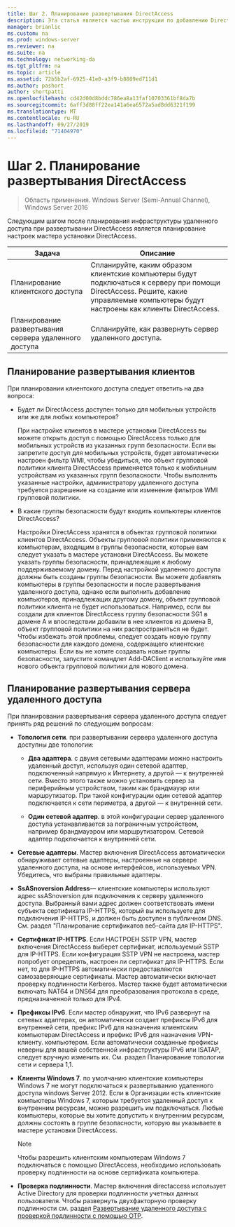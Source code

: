 ```yaml
---
title: Шаг 2. Планирование развертывания DirectAccess
description: Эта статья является частью инструкции по добавлению DirectAccess в существующее развертывание удаленного доступа (VPN) для Windows Server 2016.
manager: brianlic
ms.custom: na
ms.prod: windows-server
ms.reviewer: na
ms.suite: na
ms.technology: networking-da
ms.tgt_pltfrm: na
ms.topic: article
ms.assetid: 72b5b2af-6925-41e0-a3f9-b8809ed711d1
ms.author: pashort
author: shortpatti
ms.openlocfilehash: cd42d00d8bddc786ea8a13faf10703361bf8da7b
ms.sourcegitcommit: 6aff3d88ff22ea141a6ea6572a5ad8dd6321f199
ms.translationtype: MT
ms.contentlocale: ru-RU
ms.lasthandoff: 09/27/2019
ms.locfileid: "71404970"
---
```

# <a name="step-2-plan-the-directaccess-deployment"></a>Шаг 2. Планирование развертывания DirectAccess

>Область применения. Windows Server (Semi-Annual Channel), Windows Server 2016

Следующим шагом после планирования инфраструктуры удаленного доступа при развертывании DirectAccess является планирование настроек мастера установки DirectAccess.  
  
|Задача|Описание|  
|----|--------|  
|Планирование клиентского доступа|Спланируйте, каким образом клиентские компьютеры будут подключаться к серверу при помощи DirectAccess. Решите, какие управляемые компьютеры будут настроены как клиенты DirectAccess.|  
|Планирование развертывания сервера удаленного доступа|Спланируйте, как развернуть сервер удаленного доступа.|  
  
## <a name="bkmk_2_1_client"></a>Планирование развертывания клиентов  
При планировании клиентского доступа следует ответить на два вопроса:  
  
-   Будет ли DirectAccess доступен только для мобильных устройств или же для любых компьютеров?  
  
    При настройке клиентов в мастере установки DirectAccess вы можете открыть доступ с помощью DirectAccess только для мобильных устройств из указанных групп безопасности. Если вы запретите доступ для мобильных устройств, будет автоматически настроен фильтр WMI, чтобы убедиться, что объект групповой политики клиента DirectAccess применяется только к мобильным устройствам из указанных групп безопасности. Чтобы выполнить указанные настройки, администратору удаленного доступа требуется разрешение на создание или изменение фильтров WMI групповой политики.  
  
-   В какие группы безопасности будут входить компьютеры клиентов DirectAccess?  
  
    Настройки DirectAccess хранятся в объектах групповой политики клиентов DirectAccess. Объекты групповой политики применяются к компьютерам, входящим в группы безопасности, которые вам следует указать в мастере установки DirectAccess. Вы можете указать группы безопасности, принадлежащие к любому поддерживаемому домену. Перед настройкой удаленного доступа должны быть созданы группы безопасности. Вы можете добавлять компьютеры в группы безопасности и после развертывания удаленного доступа, однако если выполнить добавление компьютеров, принадлежащих другому домену, объект групповой политики клиента не будет использоваться. Например, если вы создали для клиентов DirectAccess группу безопасности SG1 в домене A и впоследствии добавили в нее клиентов из домена B, объект групповой политики на них распространяться не будет. Чтобы избежать этой проблемы, следует создать новую группу безопасности для каждого домена, содержащего клиентские компьютеры. Если вы не хотите создавать новые группы безопасности, запустите командлет Add-DAClient и используйте имя нового объекта групповой политики для нового домена.  
  
## <a name="bkmk_2_2_server"></a>Планирование развертывания сервера удаленного доступа  
При планировании развертывания сервера удаленного доступа следует принять ряд решений по следующим вопросам:  
  
-   **Топология сети**. при развертывании сервера удаленного доступа доступны две топологии:  
  
    -   **Два адаптера**. с двумя сетевыми адаптерами можно настроить удаленный доступ, используя один сетевой адаптер, подключенный напрямую к Интернету, а другой — к внутренней сети. Вместо этого также можно установить сервер за периферийным устройством, таким как брандмауэр или маршрутизатор. При такой конфигурации один сетевой адаптер подключается к сети периметра, а другой — к внутренней сети.  
  
    -   **Один сетевой адаптер**. в этой конфигурации сервер удаленного доступа устанавливается за пограничным устройством, например брандмауэром или маршрутизатором. Сетевой адаптер подключается к внутренней сети.  
  
-   **Сетевые адаптеры**. Мастер включения DirectAccess автоматически обнаруживает сетевые адаптеры, настроенные на сервере удаленного доступа, на основе интерфейсов, используемых VPN. Убедитесь, что выбраны правильные адаптеры.  
  
-   **SsASnoversion Address**— клиентские компьютеры используют адрес ssASnoversion для подключения к серверу удаленного доступа. Выбранный вами адрес должен соответствовать имени субъекта сертификата IP-HTTPS, который вы используете для подключения IP-HTTPS, и должен быть доступен в публичном DNS. См. раздел "Планирование сертификатов веб-сайта для IP-HTTPS".  
  
-   **Сертификат IP-HTTPS**. Если НАСТРОЕН SSTP VPN, мастер включения DirectAccess выберет сертификат, используемый SSTP для IP-HTTPS. Если конфигурация SSTP VPN не настроена, мастер попробует определить, настроен ли сертификат для IP-HTTPS. Если нет, то для IP-HTTPS автоматически предоставляются самозаверяющие сертификаты. Мастер автоматически включает проверку подлинности Kerberos. Мастер также будет автоматически включать NAT64 и DNS64 для преобразования протокола в среде, предназначенной только для IPv4.  
  
-   **Префиксы IPv6**. Если мастер обнаружит, что IPv6 развернут на сетевых адаптерах, он автоматически создает префиксы IPv6 для внутренней сети, префикс IPv6 для назначения клиентским компьютерам DirectAccess и префикс IPv6 для назначения VPN-клиенту. компьютером. Если автоматически созданные префиксы неверны для вашей собственной инфраструктуры IPv6 или ISATAP, следует вручную изменить их. См. раздел Планирование топологии сети и сервера 1,1.  
  
-   **Клиенты Windows 7**. по умолчанию клиентские компьютеры Windows 7 не могут подключаться к развертыванию удаленного доступа windows Server 2012. Если в Организации есть клиентские компьютеры Windows 7, которым требуется удаленный доступ к внутренним ресурсам, можно разрешить им подключаться. Любые компьютеры, которые вы хотите допустить к внутренним ресурсам, должны состоять в группе безопасности, которую вы указываете в мастере установки DirectAccess.  
  
    > [!NOTE]
    > Чтобы разрешить клиентским компьютерам Windows 7 подключаться с помощью DirectAccess, необходимо использовать проверку подлинности на основе сертификата компьютера.
  
-   **Проверка подлинности**. Мастер включения directaccess использует Active Directory для проверки подлинности учетных данных пользователя. Чтобы развернуть двухфакторную проверку подлинности см. раздел [Развертывание удаленного доступа с проверкой подлинности с помощью OTP](../../ras/otp/Deploy-RA-OTP.md).  
  

  


